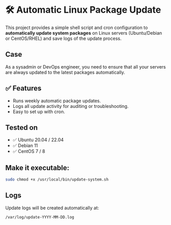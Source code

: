 # 🛠️ Automatic Linux Package Update

This project provides a simple shell script and cron configuration to **automatically update system packages** on Linux servers (Ubuntu/Debian or CentOS/RHEL) and save logs of the update process.

## Case

As a sysadmin or DevOps engineer, you need to ensure that all your servers are always updated to the latest packages automatically.

## ✅ Features

- Runs weekly automatic package updates.
- Logs all update activity for auditing or troubleshooting.
- Easy to set up with cron.

## Tested on

- ✅ Ubuntu 20.04 / 22.04
- ✅ Debian 11
- ✅ CentOS 7 / 8

## Make it executable:

```bash
sudo chmod +x /usr/local/bin/update-system.sh
```

## Logs

Update logs will be created automatically at:

```bash
/var/log/update-YYYY-MM-DD.log
```
